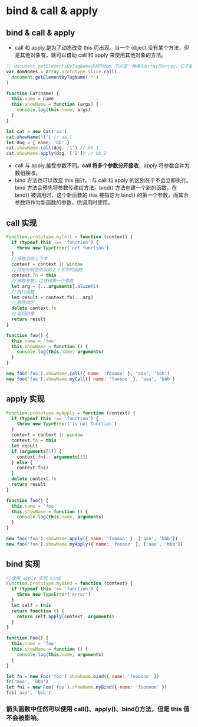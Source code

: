 # bind & call & apply

## bind & call & apply

- call 和 apply,是为了动态改变 this 而出现。当一个 object 没有某个方法，但是其他对象有，就可以借助 call 和 apply 来使用其他对象的方法。

```js
// document.getElementsByTagName选择的dom 节点是一种类似array的array。它不能应用Array下的push,pop等方法
var domNodes = Array.prototype.slice.call(
  document.getElementByTagName('*')
)
```

```js
function Cat(name) {
  this.name = name
  this.showName = function (args) {
    console.log(this.name, args)
  }
}

let cat = new Cat('aa')
cat.showName('1') // aa 1
let dog = { name: 'bb' }
cat.showName.call(dog, '1') // bb 1
cat.showName.apply(dog, ['2']) // bb 2
```

- call 与 apply,接受参数不同。**call 将多个参数分开接收**，apply 将参数合并为数组接收。
- bind 方法也可以改变 this 指针。 与 call 和 apply 的区别在于不会立即执行。bind 方法会预先将参数传递给方法。bind() 方法创建一个新的函数，在 bind() 被调用时，这个新函数的 this 被指定为 bind() 的第一个参数，而其余参数将作为新函数的参数，供调用时使用。

## call 实现

```js
Function.prototype.myCall = function (context) {
  if (typeof this !== 'function') {
    throw new TypeError('not function')
  }
  //获取当前上下文
  context = context || window
  //将指针赋值给当前上下文中的函数
  context.fn = this
  //获取参数，过滤掉第一个参数
  let arg = [...arguments].slice(1)
  //执行函数
  let result = context.fn(...arg)
  //删除绑定
  delete context.fn
  //返回结果
  return result
}

function foo() {
  this.name = 'foo'
  this.showName = function () {
    console.log(this.name, arguments)
  }
}

new foo('foo').showName.call({ name: 'fooooo' }, 'aaa', 'bbb')
new foo('foo').showName.myCall({ name: 'fooooo' }, 'aaa', 'bbb')
```

## apply 实现

```js
Function.prototype.myApply = function (context) {
  if (typeof this !== 'function') {
    throw new TypeError('is not function')
  }
  context = context || window
  context.fn = this
  let result
  if (arguments[1]) {
    context.fn(...arguments[1])
  } else {
    context.fn()
  }
  delete context.fn
  return result
}

function foo() {
  this.name = 'foo'
  this.showName = function () {
    console.log(this.name, arguments)
  }
}

new foo('foo').showName.apply({ name: 'fooooo' }, ['aaa', 'bbb'])
new foo('foo').showName.myApply({ name: 'fooooo' }, ['aaa', 'bbb'])
```

## bind 实现

```js
//使用 apply 实现 bind
Function.prototype.myBind = function (context) {
  if (typeof this !== 'function') {
    throw new TypeError('error')
  }
  let self = this
  return function () {
    return self.apply(context, arguments)
  }
}

function Foo() {
  this.name = 'foo'
  this.showName = function () {
    console.log(this.name, arguments)
  }
}

let fn = new Foo('foo').showName.bind({ name: 'foooooo' })
fn('aaa', 'bbb')
let fn1 = new Foo('foo').showName.myBind({ name: 'foooooo' })
fn1('aaa', 'bbb')
```

### 箭头函数中任然可以使用 call()、apply()、bind()方法，但是 this 值不会被影响。
